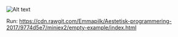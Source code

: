 ![Alt text](https://raw.github.com/Emmapilk/Aestetisk-programmering-2017/blob/master/miniex2/Screenshot.png)




Run: https://cdn.rawgit.com/Emmapilk/Aestetisk-programmering-2017/9774d5e7/miniex2/empty-example/index.html
